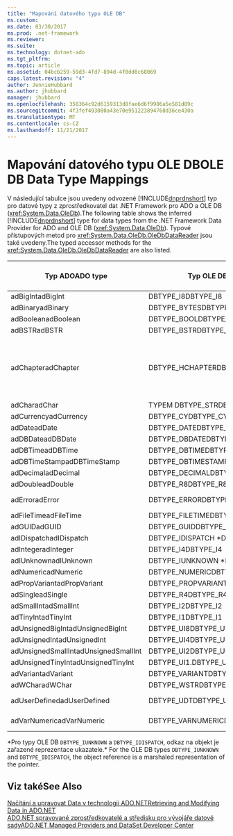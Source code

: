 ```yaml
---
title: "Mapování datového typu OLE DB"
ms.custom: 
ms.date: 03/30/2017
ms.prod: .net-framework
ms.reviewer: 
ms.suite: 
ms.technology: dotnet-ado
ms.tgt_pltfrm: 
ms.topic: article
ms.assetid: 04bcb259-59d3-4fd7-894d-4f0dd0c68069
caps.latest.revision: "4"
author: JennieHubbard
ms.author: jhubbard
manager: jhubbard
ms.openlocfilehash: 350364c92d6159313d8fae6d6f9986a5e581d89c
ms.sourcegitcommit: 4f3fef493080a43e70e951223894768d36ce430a
ms.translationtype: MT
ms.contentlocale: cs-CZ
ms.lasthandoff: 11/21/2017
---
```

# <a name="ole-db-data-type-mappings"></a><span data-ttu-id="8a436-102">Mapování datového typu OLE DB</span><span class="sxs-lookup"><span data-stu-id="8a436-102">OLE DB Data Type Mappings</span></span>
<span data-ttu-id="8a436-103">V následující tabulce jsou uvedeny odvozené [!INCLUDE[dnprdnshort](../../../../includes/dnprdnshort-md.md)] typ pro datové typy z zprostředkovatel dat .NET Framework pro ADO a OLE DB (<xref:System.Data.OleDb>).</span><span class="sxs-lookup"><span data-stu-id="8a436-103">The following table shows the inferred [!INCLUDE[dnprdnshort](../../../../includes/dnprdnshort-md.md)] type for data types from the .NET Framework Data Provider for ADO and OLE DB (<xref:System.Data.OleDb>).</span></span> <span data-ttu-id="8a436-104">Typové přístupových metod pro <xref:System.Data.OleDb.OleDbDataReader> jsou také uvedeny.</span><span class="sxs-lookup"><span data-stu-id="8a436-104">The typed accessor methods for the <xref:System.Data.OleDb.OleDbDataReader> are also listed.</span></span>  
  
|<span data-ttu-id="8a436-105">Typ ADO</span><span class="sxs-lookup"><span data-stu-id="8a436-105">ADO type</span></span>|<span data-ttu-id="8a436-106">Typ OLE DB</span><span class="sxs-lookup"><span data-stu-id="8a436-106">OLE DB type</span></span>|[!INCLUDE[dnprdnshort](../../../../includes/dnprdnshort-md.md)]<span data-ttu-id="8a436-107">Typ</span><span class="sxs-lookup"><span data-stu-id="8a436-107"> type</span></span>|[!INCLUDE[dnprdnshort](../../../../includes/dnprdnshort-md.md)]<span data-ttu-id="8a436-108">typy přistupujícího objektu</span><span class="sxs-lookup"><span data-stu-id="8a436-108"> typed accessor</span></span>|  
|--------------|-----------------|----------------------------------------------------------------------|--------------------------------------------------------------------------------|  
|<span data-ttu-id="8a436-109">adBigInt</span><span class="sxs-lookup"><span data-stu-id="8a436-109">adBigInt</span></span>|<span data-ttu-id="8a436-110">DBTYPE_I8</span><span class="sxs-lookup"><span data-stu-id="8a436-110">DBTYPE_I8</span></span>|<span data-ttu-id="8a436-111">Int64</span><span class="sxs-lookup"><span data-stu-id="8a436-111">Int64</span></span>|<span data-ttu-id="8a436-112">GetInt64()</span><span class="sxs-lookup"><span data-stu-id="8a436-112">GetInt64()</span></span>|  
|<span data-ttu-id="8a436-113">adBinary</span><span class="sxs-lookup"><span data-stu-id="8a436-113">adBinary</span></span>|<span data-ttu-id="8a436-114">DBTYPE_BYTES</span><span class="sxs-lookup"><span data-stu-id="8a436-114">DBTYPE_BYTES</span></span>|<span data-ttu-id="8a436-115">Byte]</span><span class="sxs-lookup"><span data-stu-id="8a436-115">Byte[]</span></span>|<span data-ttu-id="8a436-116">GetBytes()</span><span class="sxs-lookup"><span data-stu-id="8a436-116">GetBytes()</span></span>|  
|<span data-ttu-id="8a436-117">adBoolean</span><span class="sxs-lookup"><span data-stu-id="8a436-117">adBoolean</span></span>|<span data-ttu-id="8a436-118">DBTYPE_BOOL</span><span class="sxs-lookup"><span data-stu-id="8a436-118">DBTYPE_BOOL</span></span>|<span data-ttu-id="8a436-119">Boolean</span><span class="sxs-lookup"><span data-stu-id="8a436-119">Boolean</span></span>|<span data-ttu-id="8a436-120">GetBoolean()</span><span class="sxs-lookup"><span data-stu-id="8a436-120">GetBoolean()</span></span>|  
|<span data-ttu-id="8a436-121">adBSTR</span><span class="sxs-lookup"><span data-stu-id="8a436-121">adBSTR</span></span>|<span data-ttu-id="8a436-122">DBTYPE_BSTR</span><span class="sxs-lookup"><span data-stu-id="8a436-122">DBTYPE_BSTR</span></span>|<span data-ttu-id="8a436-123">String</span><span class="sxs-lookup"><span data-stu-id="8a436-123">String</span></span>|<span data-ttu-id="8a436-124">Funkci GetString()</span><span class="sxs-lookup"><span data-stu-id="8a436-124">GetString()</span></span>|  
|<span data-ttu-id="8a436-125">adChapter</span><span class="sxs-lookup"><span data-stu-id="8a436-125">adChapter</span></span>|<span data-ttu-id="8a436-126">DBTYPE_HCHAPTER</span><span class="sxs-lookup"><span data-stu-id="8a436-126">DBTYPE_HCHAPTER</span></span>|<span data-ttu-id="8a436-127">Podporované prostřednictvím `DataReader`.</span><span class="sxs-lookup"><span data-stu-id="8a436-127">Supported through the `DataReader`.</span></span> <span data-ttu-id="8a436-128">V tématu [načítání dat pomocí DataReader](../../../../docs/framework/data/adonet/retrieving-data-using-a-datareader.md).</span><span class="sxs-lookup"><span data-stu-id="8a436-128">See [Retrieving Data Using a DataReader](../../../../docs/framework/data/adonet/retrieving-data-using-a-datareader.md).</span></span>|<span data-ttu-id="8a436-129">GetValue()</span><span class="sxs-lookup"><span data-stu-id="8a436-129">GetValue()</span></span>|  
|<span data-ttu-id="8a436-130">adChar</span><span class="sxs-lookup"><span data-stu-id="8a436-130">adChar</span></span>|<span data-ttu-id="8a436-131">TYPEM DBTYPE_STR</span><span class="sxs-lookup"><span data-stu-id="8a436-131">DBTYPE_STR</span></span>|<span data-ttu-id="8a436-132">String</span><span class="sxs-lookup"><span data-stu-id="8a436-132">String</span></span>|<span data-ttu-id="8a436-133">Funkci GetString()</span><span class="sxs-lookup"><span data-stu-id="8a436-133">GetString()</span></span>|  
|<span data-ttu-id="8a436-134">adCurrency</span><span class="sxs-lookup"><span data-stu-id="8a436-134">adCurrency</span></span>|<span data-ttu-id="8a436-135">DBTYPE_CY</span><span class="sxs-lookup"><span data-stu-id="8a436-135">DBTYPE_CY</span></span>|<span data-ttu-id="8a436-136">Desetinné číslo</span><span class="sxs-lookup"><span data-stu-id="8a436-136">Decimal</span></span>|<span data-ttu-id="8a436-137">GetDecimal()</span><span class="sxs-lookup"><span data-stu-id="8a436-137">GetDecimal()</span></span>|  
|<span data-ttu-id="8a436-138">adDate</span><span class="sxs-lookup"><span data-stu-id="8a436-138">adDate</span></span>|<span data-ttu-id="8a436-139">DBTYPE_DATE</span><span class="sxs-lookup"><span data-stu-id="8a436-139">DBTYPE_DATE</span></span>|<span data-ttu-id="8a436-140">DateTime</span><span class="sxs-lookup"><span data-stu-id="8a436-140">DateTime</span></span>|<span data-ttu-id="8a436-141">GetDateTime()</span><span class="sxs-lookup"><span data-stu-id="8a436-141">GetDateTime()</span></span>|  
|<span data-ttu-id="8a436-142">adDBDate</span><span class="sxs-lookup"><span data-stu-id="8a436-142">adDBDate</span></span>|<span data-ttu-id="8a436-143">DBTYPE_DBDATE</span><span class="sxs-lookup"><span data-stu-id="8a436-143">DBTYPE_DBDATE</span></span>|<span data-ttu-id="8a436-144">DateTime</span><span class="sxs-lookup"><span data-stu-id="8a436-144">DateTime</span></span>|<span data-ttu-id="8a436-145">GetDateTime()</span><span class="sxs-lookup"><span data-stu-id="8a436-145">GetDateTime()</span></span>|  
|<span data-ttu-id="8a436-146">adDBTime</span><span class="sxs-lookup"><span data-stu-id="8a436-146">adDBTime</span></span>|<span data-ttu-id="8a436-147">DBTYPE_DBTIME</span><span class="sxs-lookup"><span data-stu-id="8a436-147">DBTYPE_DBTIME</span></span>|<span data-ttu-id="8a436-148">DateTime</span><span class="sxs-lookup"><span data-stu-id="8a436-148">DateTime</span></span>|<span data-ttu-id="8a436-149">GetDateTime()</span><span class="sxs-lookup"><span data-stu-id="8a436-149">GetDateTime()</span></span>|  
|<span data-ttu-id="8a436-150">adDBTimeStamp</span><span class="sxs-lookup"><span data-stu-id="8a436-150">adDBTimeStamp</span></span>|<span data-ttu-id="8a436-151">DBTYPE_DBTIMESTAMP</span><span class="sxs-lookup"><span data-stu-id="8a436-151">DBTYPE_DBTIMESTAMP</span></span>|<span data-ttu-id="8a436-152">DateTime</span><span class="sxs-lookup"><span data-stu-id="8a436-152">DateTime</span></span>|<span data-ttu-id="8a436-153">GetDateTime()</span><span class="sxs-lookup"><span data-stu-id="8a436-153">GetDateTime()</span></span>|  
|<span data-ttu-id="8a436-154">adDecimal</span><span class="sxs-lookup"><span data-stu-id="8a436-154">adDecimal</span></span>|<span data-ttu-id="8a436-155">DBTYPE_DECIMAL</span><span class="sxs-lookup"><span data-stu-id="8a436-155">DBTYPE_DECIMAL</span></span>|<span data-ttu-id="8a436-156">Desetinné číslo</span><span class="sxs-lookup"><span data-stu-id="8a436-156">Decimal</span></span>|<span data-ttu-id="8a436-157">GetDecimal()</span><span class="sxs-lookup"><span data-stu-id="8a436-157">GetDecimal()</span></span>|  
|<span data-ttu-id="8a436-158">adDouble</span><span class="sxs-lookup"><span data-stu-id="8a436-158">adDouble</span></span>|<span data-ttu-id="8a436-159">DBTYPE_R8</span><span class="sxs-lookup"><span data-stu-id="8a436-159">DBTYPE_R8</span></span>|<span data-ttu-id="8a436-160">Double</span><span class="sxs-lookup"><span data-stu-id="8a436-160">Double</span></span>|<span data-ttu-id="8a436-161">GetDouble()</span><span class="sxs-lookup"><span data-stu-id="8a436-161">GetDouble()</span></span>|  
|<span data-ttu-id="8a436-162">adError</span><span class="sxs-lookup"><span data-stu-id="8a436-162">adError</span></span>|<span data-ttu-id="8a436-163">DBTYPE_ERROR</span><span class="sxs-lookup"><span data-stu-id="8a436-163">DBTYPE_ERROR</span></span>|<span data-ttu-id="8a436-164">ExternalException –</span><span class="sxs-lookup"><span data-stu-id="8a436-164">ExternalException</span></span>|<span data-ttu-id="8a436-165">GetValue()</span><span class="sxs-lookup"><span data-stu-id="8a436-165">GetValue()</span></span>|  
|<span data-ttu-id="8a436-166">adFileTime</span><span class="sxs-lookup"><span data-stu-id="8a436-166">adFileTime</span></span>|<span data-ttu-id="8a436-167">DBTYPE_FILETIME</span><span class="sxs-lookup"><span data-stu-id="8a436-167">DBTYPE_FILETIME</span></span>|<span data-ttu-id="8a436-168">DateTime</span><span class="sxs-lookup"><span data-stu-id="8a436-168">DateTime</span></span>|<span data-ttu-id="8a436-169">GetDateTime()</span><span class="sxs-lookup"><span data-stu-id="8a436-169">GetDateTime()</span></span>|  
|<span data-ttu-id="8a436-170">adGUID</span><span class="sxs-lookup"><span data-stu-id="8a436-170">adGUID</span></span>|<span data-ttu-id="8a436-171">DBTYPE_GUID</span><span class="sxs-lookup"><span data-stu-id="8a436-171">DBTYPE_GUID</span></span>|<span data-ttu-id="8a436-172">Identifikátor GUID</span><span class="sxs-lookup"><span data-stu-id="8a436-172">Guid</span></span>|<span data-ttu-id="8a436-173">GetGuid()</span><span class="sxs-lookup"><span data-stu-id="8a436-173">GetGuid()</span></span>|  
|<span data-ttu-id="8a436-174">adIDispatch</span><span class="sxs-lookup"><span data-stu-id="8a436-174">adIDispatch</span></span>|<span data-ttu-id="8a436-175">DBTYPE_IDISPATCH *</span><span class="sxs-lookup"><span data-stu-id="8a436-175">DBTYPE_IDISPATCH *</span></span>|<span data-ttu-id="8a436-176">Objekt</span><span class="sxs-lookup"><span data-stu-id="8a436-176">Object</span></span>|<span data-ttu-id="8a436-177">GetValue()</span><span class="sxs-lookup"><span data-stu-id="8a436-177">GetValue()</span></span>|  
|<span data-ttu-id="8a436-178">adInteger</span><span class="sxs-lookup"><span data-stu-id="8a436-178">adInteger</span></span>|<span data-ttu-id="8a436-179">DBTYPE_I4</span><span class="sxs-lookup"><span data-stu-id="8a436-179">DBTYPE_I4</span></span>|<span data-ttu-id="8a436-180">Int32</span><span class="sxs-lookup"><span data-stu-id="8a436-180">Int32</span></span>|<span data-ttu-id="8a436-181">GetInt32()</span><span class="sxs-lookup"><span data-stu-id="8a436-181">GetInt32()</span></span>|  
|<span data-ttu-id="8a436-182">adIUnknown</span><span class="sxs-lookup"><span data-stu-id="8a436-182">adIUnknown</span></span>|<span data-ttu-id="8a436-183">DBTYPE_IUNKNOWN *</span><span class="sxs-lookup"><span data-stu-id="8a436-183">DBTYPE_IUNKNOWN *</span></span>|<span data-ttu-id="8a436-184">Objekt</span><span class="sxs-lookup"><span data-stu-id="8a436-184">Object</span></span>|<span data-ttu-id="8a436-185">GetValue()</span><span class="sxs-lookup"><span data-stu-id="8a436-185">GetValue()</span></span>|  
|<span data-ttu-id="8a436-186">adNumeric</span><span class="sxs-lookup"><span data-stu-id="8a436-186">adNumeric</span></span>|<span data-ttu-id="8a436-187">DBTYPE_NUMERIC</span><span class="sxs-lookup"><span data-stu-id="8a436-187">DBTYPE_NUMERIC</span></span>|<span data-ttu-id="8a436-188">Desetinné číslo</span><span class="sxs-lookup"><span data-stu-id="8a436-188">Decimal</span></span>|<span data-ttu-id="8a436-189">GetDecimal()</span><span class="sxs-lookup"><span data-stu-id="8a436-189">GetDecimal()</span></span>|  
|<span data-ttu-id="8a436-190">adPropVariant</span><span class="sxs-lookup"><span data-stu-id="8a436-190">adPropVariant</span></span>|<span data-ttu-id="8a436-191">DBTYPE_PROPVARIANT</span><span class="sxs-lookup"><span data-stu-id="8a436-191">DBTYPE_PROPVARIANT</span></span>|<span data-ttu-id="8a436-192">Objekt</span><span class="sxs-lookup"><span data-stu-id="8a436-192">Object</span></span>|<span data-ttu-id="8a436-193">GetValue()</span><span class="sxs-lookup"><span data-stu-id="8a436-193">GetValue()</span></span>|  
|<span data-ttu-id="8a436-194">adSingle</span><span class="sxs-lookup"><span data-stu-id="8a436-194">adSingle</span></span>|<span data-ttu-id="8a436-195">DBTYPE_R4</span><span class="sxs-lookup"><span data-stu-id="8a436-195">DBTYPE_R4</span></span>|<span data-ttu-id="8a436-196">Single</span><span class="sxs-lookup"><span data-stu-id="8a436-196">Single</span></span>|<span data-ttu-id="8a436-197">GetFloat()</span><span class="sxs-lookup"><span data-stu-id="8a436-197">GetFloat()</span></span>|  
|<span data-ttu-id="8a436-198">adSmallInt</span><span class="sxs-lookup"><span data-stu-id="8a436-198">adSmallInt</span></span>|<span data-ttu-id="8a436-199">DBTYPE_I2</span><span class="sxs-lookup"><span data-stu-id="8a436-199">DBTYPE_I2</span></span>|<span data-ttu-id="8a436-200">Int16</span><span class="sxs-lookup"><span data-stu-id="8a436-200">Int16</span></span>|<span data-ttu-id="8a436-201">GetInt16()</span><span class="sxs-lookup"><span data-stu-id="8a436-201">GetInt16()</span></span>|  
|<span data-ttu-id="8a436-202">adTinyInt</span><span class="sxs-lookup"><span data-stu-id="8a436-202">adTinyInt</span></span>|<span data-ttu-id="8a436-203">DBTYPE_I1</span><span class="sxs-lookup"><span data-stu-id="8a436-203">DBTYPE_I1</span></span>|<span data-ttu-id="8a436-204">Byte</span><span class="sxs-lookup"><span data-stu-id="8a436-204">Byte</span></span>|<span data-ttu-id="8a436-205">GetByte()</span><span class="sxs-lookup"><span data-stu-id="8a436-205">GetByte()</span></span>|  
|<span data-ttu-id="8a436-206">adUnsignedBigInt</span><span class="sxs-lookup"><span data-stu-id="8a436-206">adUnsignedBigInt</span></span>|<span data-ttu-id="8a436-207">DBTYPE_UI8</span><span class="sxs-lookup"><span data-stu-id="8a436-207">DBTYPE_UI8</span></span>|<span data-ttu-id="8a436-208">UInt64</span><span class="sxs-lookup"><span data-stu-id="8a436-208">UInt64</span></span>|<span data-ttu-id="8a436-209">GetValue()</span><span class="sxs-lookup"><span data-stu-id="8a436-209">GetValue()</span></span>|  
|<span data-ttu-id="8a436-210">adUnsignedInt</span><span class="sxs-lookup"><span data-stu-id="8a436-210">adUnsignedInt</span></span>|<span data-ttu-id="8a436-211">DBTYPE_UI4</span><span class="sxs-lookup"><span data-stu-id="8a436-211">DBTYPE_UI4</span></span>|<span data-ttu-id="8a436-212">UInt32</span><span class="sxs-lookup"><span data-stu-id="8a436-212">UInt32</span></span>|<span data-ttu-id="8a436-213">GetValue()</span><span class="sxs-lookup"><span data-stu-id="8a436-213">GetValue()</span></span>|  
|<span data-ttu-id="8a436-214">adUnsignedSmallInt</span><span class="sxs-lookup"><span data-stu-id="8a436-214">adUnsignedSmallInt</span></span>|<span data-ttu-id="8a436-215">DBTYPE_UI2</span><span class="sxs-lookup"><span data-stu-id="8a436-215">DBTYPE_UI2</span></span>|<span data-ttu-id="8a436-216">UInt16</span><span class="sxs-lookup"><span data-stu-id="8a436-216">UInt16</span></span>|<span data-ttu-id="8a436-217">GetValue()</span><span class="sxs-lookup"><span data-stu-id="8a436-217">GetValue()</span></span>|  
|<span data-ttu-id="8a436-218">adUnsignedTinyInt</span><span class="sxs-lookup"><span data-stu-id="8a436-218">adUnsignedTinyInt</span></span>|<span data-ttu-id="8a436-219">DBTYPE_UI1.</span><span class="sxs-lookup"><span data-stu-id="8a436-219">DBTYPE_UI1</span></span>|<span data-ttu-id="8a436-220">Byte</span><span class="sxs-lookup"><span data-stu-id="8a436-220">Byte</span></span>|<span data-ttu-id="8a436-221">GetByte()</span><span class="sxs-lookup"><span data-stu-id="8a436-221">GetByte()</span></span>|  
|<span data-ttu-id="8a436-222">adVariant</span><span class="sxs-lookup"><span data-stu-id="8a436-222">adVariant</span></span>|<span data-ttu-id="8a436-223">DBTYPE_VARIANT</span><span class="sxs-lookup"><span data-stu-id="8a436-223">DBTYPE_VARIANT</span></span>|<span data-ttu-id="8a436-224">Objekt</span><span class="sxs-lookup"><span data-stu-id="8a436-224">Object</span></span>|<span data-ttu-id="8a436-225">GetValue()</span><span class="sxs-lookup"><span data-stu-id="8a436-225">GetValue()</span></span>|  
|<span data-ttu-id="8a436-226">adWChar</span><span class="sxs-lookup"><span data-stu-id="8a436-226">adWChar</span></span>|<span data-ttu-id="8a436-227">DBTYPE_WSTR</span><span class="sxs-lookup"><span data-stu-id="8a436-227">DBTYPE_WSTR</span></span>|<span data-ttu-id="8a436-228">String</span><span class="sxs-lookup"><span data-stu-id="8a436-228">String</span></span>|<span data-ttu-id="8a436-229">Funkci GetString()</span><span class="sxs-lookup"><span data-stu-id="8a436-229">GetString()</span></span>|  
|<span data-ttu-id="8a436-230">adUserDefined</span><span class="sxs-lookup"><span data-stu-id="8a436-230">adUserDefined</span></span>|<span data-ttu-id="8a436-231">DBTYPE_UDT</span><span class="sxs-lookup"><span data-stu-id="8a436-231">DBTYPE_UDT</span></span>|<span data-ttu-id="8a436-232">Nepodporuje se</span><span class="sxs-lookup"><span data-stu-id="8a436-232">not supported</span></span>||  
|<span data-ttu-id="8a436-233">adVarNumeric</span><span class="sxs-lookup"><span data-stu-id="8a436-233">adVarNumeric</span></span>|<span data-ttu-id="8a436-234">DBTYPE_VARNUMERIC</span><span class="sxs-lookup"><span data-stu-id="8a436-234">DBTYPE_VARNUMERIC</span></span>|<span data-ttu-id="8a436-235">Nepodporuje se</span><span class="sxs-lookup"><span data-stu-id="8a436-235">not supported</span></span>||  
  
 <span data-ttu-id="8a436-236">\*Pro typy OLE DB `DBTYPE_IUNKNOWN` a `DBTYPE_IDISPATCH`, odkaz na objekt je zařazené reprezentace ukazatele.</span><span class="sxs-lookup"><span data-stu-id="8a436-236">\* For the OLE DB types `DBTYPE_IUNKNOWN` and `DBTYPE_IDISPATCH`, the object reference is a marshaled representation of the pointer.</span></span>  
  
## <a name="see-also"></a><span data-ttu-id="8a436-237">Viz také</span><span class="sxs-lookup"><span data-stu-id="8a436-237">See Also</span></span>  
 [<span data-ttu-id="8a436-238">Načítání a upravovat Data v technologii ADO.NET</span><span class="sxs-lookup"><span data-stu-id="8a436-238">Retrieving and Modifying Data in ADO.NET</span></span>](../../../../docs/framework/data/adonet/retrieving-and-modifying-data.md)  
 [<span data-ttu-id="8a436-239">ADO.NET spravované zprostředkovatelé a středisku pro vývojáře datové sady</span><span class="sxs-lookup"><span data-stu-id="8a436-239">ADO.NET Managed Providers and DataSet Developer Center</span></span>](http://go.microsoft.com/fwlink/?LinkId=217917)
